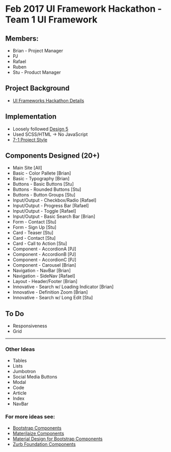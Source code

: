 # Feb 2017 UI Framework Hackathon - Team 1 UI Framework

## Members: 
- Brian - Project Manager
- PJ
- Rafael
- Ruben 
- Stu - Product Manager

## Project Background
- [UI Frameworks Hackathon Details](https://qa.moderndeveloper.com/t/ui-frameworks-hackathon-details/2500)

## Implementation
- Loosely followed [Design 5](images/design5.png)
- Used SCSS/HTML -> No JavaScript
- [7-1 Project Style](https://github.com/HugoGiraudel/sass-boilerplate)

## Components Designed (20+)
- Main Site [All]
- Basic - Color Pallete [Brian]
- Basic - Typography [Brian]
- Buttons - Basic Buttons [Stu]
- Buttons - Rounded Buttons [Stu]
- Buttons - Button Groups [Stu]
- Input/Output - Checkbox/Radio [Rafael] 
- Input/Output - Progress Bar [Rafael]
- Input/Output - Toggle [Rafael]
- Input/Output - Basic Search Bar [Brian]
- Form - Contact [Stu]
- Form - Sign Up [Stu]
- Card - Teaser [Stu]
- Card - Contact [Stu]
- Card - Call to Action [Stu]
- Component - AccordionA [PJ]
- Component - AccordionB [PJ]
- Component - AccordionC [PJ]
- Component - Carousel [Brian]
- Navigation - NavBar [Brian]
- Navigation - SideNav [Rafael]
- Layout - Header/Footer [Brian]
- Innovative - Search w/ Loading Indicator [Brian]
- Innovative - Definition Zoom [Brian]
- Innovative - Search w/ Long Edit [Stu]

## To Do 
- Responsiveness
- Grid

--- 

### Other Ideas
- Tables
- Lists
- Jumbotron
- Social Media Buttons
- Modal
- Code
- Article 
- Index
- NavBar

### For more ideas see:
- [Bootstrap Components](http://getbootstrap.com/components/)
- [Materilaize Components](http://materializecss.com/badges.html)
- [Material Design for Bootstrap Components](https://mdbootstrap.com/components/buttons/)
- [Zurb Foundation Components](http://foundation.zurb.com/sites/docs/v/5.5.3/components/buttons.html)

